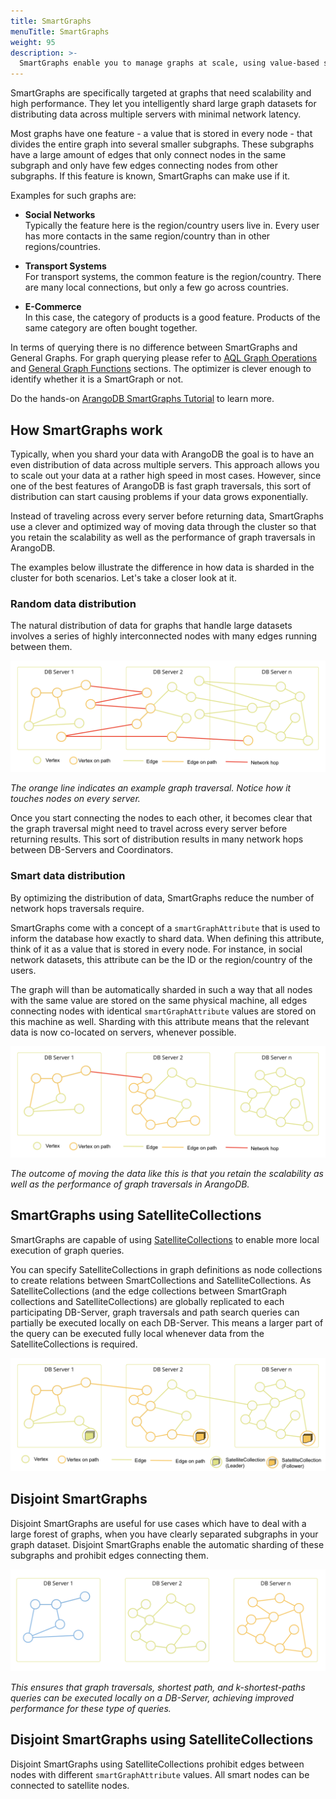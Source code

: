```yaml
---
title: SmartGraphs
menuTitle: SmartGraphs
weight: 95
description: >-
  SmartGraphs enable you to manage graphs at scale, using value-based sharding for improved data locality
---
```

SmartGraphs are specifically targeted at graphs that need scalability and
high performance. They let you intelligently shard large graph datasets for
distributing data across multiple servers with minimal network latency.

Most graphs have one feature - a value that is stored in every node - that
divides the entire graph into several smaller subgraphs. These subgraphs have a
large amount of edges that only connect nodes in the same subgraph and only
have few edges connecting nodes from other subgraphs. If this feature is
known, SmartGraphs can make use if it.

Examples for such graphs are:

- **Social Networks**\
  Typically the feature here is the region/country users live in. Every user has
  more contacts in the same region/country than in other regions/countries.

- **Transport Systems**\
  For transport systems, the common feature is the region/country. There are
  many local connections, but only a few go across countries.

- **E-Commerce**\
  In this case, the category of products is a good feature. Products of the same
  category are often bought together.

In terms of querying there is no difference between SmartGraphs and General Graphs.
For graph querying please refer to [AQL Graph Operations](../../aql/graphs/_index.md)
and [General Graph Functions](../general-graphs/functions.md) sections.
The optimizer is clever enough to identify
whether it is a SmartGraph or not.

Do the hands-on
[ArangoDB SmartGraphs Tutorial](https://www.arangodb.com/using-smartgraphs-arangodb/)
to learn more.

## How SmartGraphs work

Typically, when you shard your data with ArangoDB the goal is to have an even
distribution of data across multiple servers. This approach allows you to scale
out your data at a rather high speed in most cases. However, since one of the
best features of ArangoDB is fast graph traversals, this sort of distribution
can start causing problems if your data grows exponentially.

Instead of traveling across every server before returning data, SmartGraphs use
a clever and optimized way of moving data through the cluster so that you retain
the scalability as well as the performance of graph traversals in ArangoDB. 

The examples below illustrate the difference in how data is sharded in the
cluster for both scenarios. Let's take a closer look at it.

### Random data distribution

The natural distribution of data for graphs that handle large datasets involves
a series of highly interconnected nodes with many edges running between them.

![Random data distribution](../../../../images/SmartGraphs_random_distribution.png)

_The orange line indicates an example graph traversal. Notice how it touches nodes on every server._

Once you start connecting the nodes to each other, it becomes clear that the
graph traversal might need to travel across every server before returning
results. This sort of distribution results in many network hops between
DB-Servers and Coordinators.

### Smart data distribution

By optimizing the distribution of data, SmartGraphs reduce the number of network
hops traversals require. 

SmartGraphs come with a concept of a `smartGraphAttribute` that is used to
inform the database how exactly to shard data. When defining this attribute,
think of it as a value that is stored in every node. For instance, in
social network datasets, this attribute can be the ID or the region/country of
the users. 

The graph will than be automatically sharded in such a way that all nodes
with the same value are stored on the same physical machine, all edges
connecting nodes with identical `smartGraphAttribute` values are stored on
this machine as well. Sharding with this attribute means that the relevant data
is now co-located on servers, whenever possible.

![SmartGraphs data distribution](../../../../images/SmartGraphs_distribution.png)

_The outcome of moving the data like this is that you retain the scalability as well as the performance of graph traversals in ArangoDB._

## SmartGraphs using SatelliteCollections

SmartGraphs are capable of using [SatelliteCollections](../../develop/satellitecollections.md)
to enable more local execution of graph queries.

You can specify SatelliteCollections in graph definitions as node collections to
create relations between SmartCollections and SatelliteCollections. As SatelliteCollections
(and the edge collections between SmartGraph collections and SatelliteCollections)
are globally replicated to each participating DB-Server, graph traversals
and path search queries can partially be executed locally on each DB-Server.
This means a larger part of the query can be executed fully local
whenever data from the SatelliteCollections is required.

![SmartGraphs with SatelliteCollections](../../../../images/SmartGraphs-using-SatelliteCollections.png)

## Disjoint SmartGraphs

Disjoint SmartGraphs are useful for use cases which have to deal with a
large forest of graphs, when you have clearly separated subgraphs in your
graph dataset. Disjoint SmartGraphs enable the automatic sharding of these
subgraphs and prohibit edges connecting them.

![Disjoint SmartGraphs](../../../../images/SmartGraphs-Disjoint.png)

_This ensures that graph traversals, shortest path, and k-shortest-paths queries
can be executed locally on a DB-Server, achieving improved performance for
these type of queries._

## Disjoint SmartGraphs using SatelliteCollections

Disjoint SmartGraphs using SatelliteCollections prohibit
edges between nodes with different `smartGraphAttribute` values.
All smart nodes can be connected to satellite nodes.
